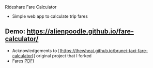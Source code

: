 Rideshare Fare Calculator
- Simple web app to calculate trip fares

## Demo: https://alienpoodle.github.io/fare-calculator/

- Acknowledgements to [(https://thewheat.github.io/brunei-taxi-fare-calculator)] original project that I forked
- Fares [PDF](ttps://github.com/alienpoodle/fare-calculator/files/taxi-fare-draft.pdf))
